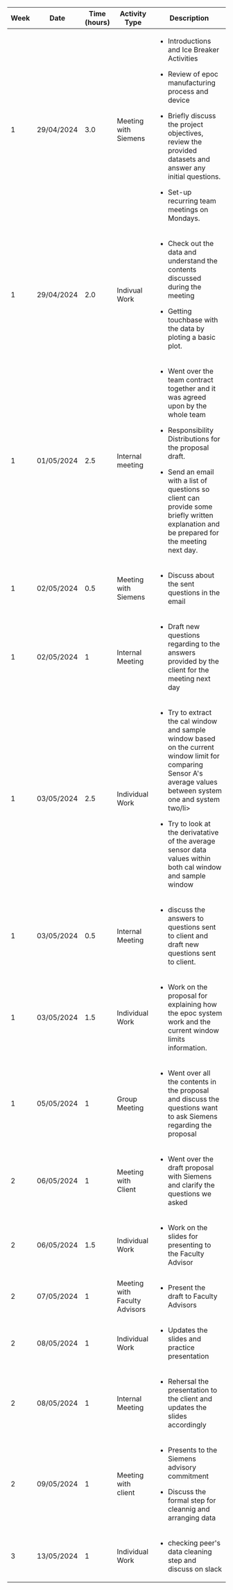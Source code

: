 | Week        | Date            | Time (hours)     |     Activity Type      |      Description                                                                   |
|-------------|-----------------|---------------------|------------------------|------------------------------------------------------------------------------------|  
| 1           | 29/04/2024      |     3.0             |   Meeting with Siemens | <ul><li>Introductions and Ice Breaker Activities</li></ul> <ul><li>Review of epoc manufacturing process and device</li></ul><ul><li>Briefly discuss the project objectives, review the provided datasets and answer any initial questions.</li></ul> <ul><li>Set-up recurring team meetings on Mondays.</li>
| 1           | 29/04/2024      |     2.0             |   Indivual Work |<ul><li>Check out the data and understand the contents discussed during the meeting</li></ul><ul><li>Getting touchbase with the data by ploting a basic plot.</li>
| 1           | 01/05/2024      |     2.5             |   Internal meeting     | <ul><li>Went over the team contract together and it was agreed upon by the whole team</li></ul><ul><li>Responsibility Distributions for the proposal draft.</li></li></ul><ul><li> Send an email with a list of questions so client can provide some briefly written explanation and be prepared for the meeting next day.
| 1           | 02/05/2024      |     0.5             |   Meeting with Siemens    | <ul><li>Discuss about the sent questions in the email</li>
| 1           | 02/05/2024      |     1             |   Internal Meeting | <ul><li>Draft new questions regarding to the answers provided by the client for the meeting next day</li>
| 1           | 03/05/2024      |     2.5     |   Individual Work | <ul><li> Try to extract the cal window and sample window based on the current window limit for comparing Sensor A's average values between system one and system two/li></ul><ul><li>Try to look at the derivatative of the average sensor data values within both cal window and sample window
| 1           | 03/05/2024      |      0.5            |   Internal Meeting | <ul><li> discuss the answers to questions sent to client and draft new questions sent to client.
| 1           | 03/05/2024      |      1.5            |   Individual Work | <ul><li> Work on the proposal for explaining how the epoc system work and the current window limits information.
| 1           | 05/05/2024      |      1            |   Group Meeting | <ul><li> Went over all the contents in the proposal and discuss the questions want to ask Siemens regarding the proposal
| 2           | 06/05/2024      |      1            |   Meeting with Client | <ul><li> Went over the draft proposal with Siemens and clarify the questions we asked
| 2           | 06/05/2024      |      1.5            |   Individual Work | <ul><li> Work on the slides for presenting to the Faculty Advisor
| 2           | 07/05/2024      |      1            |   Meeting with Faculty Advisors | <ul><li> Present the draft to Faculty Advisors
| 2           | 08/05/2024      |      1            |   Individual Work | <ul><li> Updates the slides and practice presentation
| 2           | 08/05/2024      |      1            |   Internal Meeting | <ul><li> Rehersal the presentation to the client and updates the slides accordingly
| 2           | 09/05/2024      |      1            |  Meeting with client | <ul><li> Presents to the Siemens advisory commitment</li></ul> <ul><li>Discuss the formal step for cleannig and arranging data
| 3           | 13/05/2024      |      1            |  Individual Work | <ul><li> checking peer's data cleaning step and discuss on slack